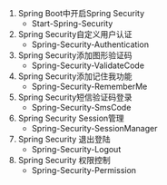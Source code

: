 1. Spring Boot中开启Spring Security
    - Start-Spring-Security
2. Spring Security自定义用户认证
    - Spring-Security-Authentication
3. Spring Security添加图形验证码
    - Spring-Security-ValidateCode
4. Spring Security添加记住我功能
    - Spring-Security-RememberMe
5. Spring Security短信验证码登录
    - Spring-Security-SmsCode
6. Spring Security Session管理
    - Spring-Security-SessionManager
7. Spring Security 退出登陆
   - Spring-Security-Logout
8. Spring Security 权限控制
   - Spring-Security-Permission